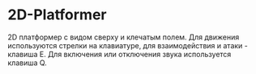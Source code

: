 # 2D-Platformer

2D платформер с видом сверху и клечатым полем. 
Для движения используются стрелки на клавиатуре, для взаимодействия и атаки - клавиша E.
Для включения или отключения звука используется клавиша Q.
